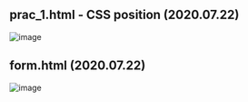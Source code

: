 ## prac_1.html - CSS position (2020.07.22)
![image](https://user-images.githubusercontent.com/45345120/88134880-bff8e100-cc20-11ea-886d-e300b837f719.png)
## form.html (2020.07.22)
![image](https://user-images.githubusercontent.com/45345120/88130480-a900c180-cc15-11ea-9f40-fcd21ef9aed9.png)
